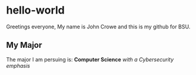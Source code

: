 # hello-world
Greetings everyone,
My name is John Crowe and this is my github for BSU.

## My Major
The major I am persuing is:
**Computer Science**
*with a Cybersecurity emphasis*
